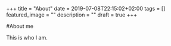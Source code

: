 +++
title =  "About"
date = 2019-07-08T22:15:02+02:00
tags = []
featured_image = ""
description = ""
draft = true
+++

#About me

This is who I am.